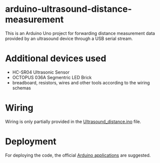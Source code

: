 # arduino-ultrasound-distance-measurement

This is an Arduino Uno project for forwarding distance measurement data provided
by an ultrasound device through a USB serial stream.

# Additional devices used

* HC-SR04 Ultrasonic Sensor
* OCTOPUS 036A Segmentric LED Brick
* breadboard, resistors, wires and other tools according to the wiring schemas

# Wiring

Wiring is only partially provided in the [Ultrasound_distance.ino](https://github.com/szedlakmate/arduino-ultrasound-distance-measurement/blob/master/Ultrasound_distance/Ultrasound_distance/Ultrasound_distance.ino) file.

# Deployment

For deploying the code, the official [Arduino applications](https://www.arduino.cc/en/Main/Software) are suggested.
